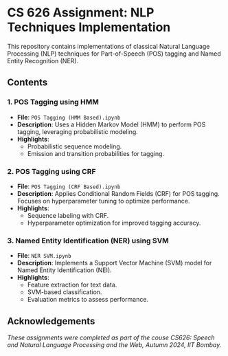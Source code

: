 # CS 626 Assignment: NLP Techniques Implementation

This repository contains implementations of classical Natural Language Processing (NLP) techniques for Part-of-Speech (POS) tagging and Named Entity Recognition (NER).

## Contents

### 1. POS Tagging using HMM
- **File**: `POS Tagging (HMM Based).ipynb`
- **Description**: Uses a Hidden Markov Model (HMM) to perform POS tagging, leveraging probabilistic modeling.
- **Highlights**:
  - Probabilistic sequence modeling.
  - Emission and transition probabilities for tagging.

### 2. POS Tagging using CRF
- **File**: `POS Tagging (CRF Based).ipynb`
- **Description**: Applies Conditional Random Fields (CRF) for POS tagging. Focuses on hyperparameter tuning to optimize performance.
- **Highlights**:
  - Sequence labeling with CRF.
  - Hyperparameter optimization for improved tagging accuracy.

### 3. Named Entity Identification (NER) using SVM
- **File**: `NER SVM.ipynb`
- **Description**: Implements a Support Vector Machine (SVM) model for Named Entity Identification (NEI). 
- **Highlights**:
  - Feature extraction for text data.
  - SVM-based classification.
  - Evaluation metrics to assess performance.


## Acknowledgements
*These assignments were completed as part of the couse CS626: Speech and Natural Language Processing and the Web, Autumn 2024, IIT Bombay.*
